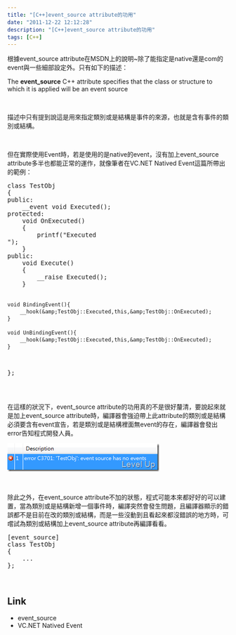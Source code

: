 ```yaml
---
title: "[C++]event_source attribute的功用"
date: "2011-12-22 12:12:28"
description: "[C++]event_source attribute的功用"
tags: [C++]
---
```


<p>
	根據event_source attribute在MSDN上的說明~除了能指定是native還是com的event與一些細部設定外。只有如下的描述：</p>
<p>
	The <b>event_source</b> C++ attribute specifies that the class or structure to which it is applied will be an event source</p>
<p>
	 </p>
<p>
	描述中只有提到說這是用來指定類別或是結構是事件的來源，也就是含有事件的類別或結構。</p>
<p>
	 </p>
<p>
	但在實際使用Event時，若是使用的是native的event，沒有加上event_source attribute多半也都能正常的運作，就像筆者在VC.NET Natived Event這篇所帶出的範例：</p>
<div class="wlWriterSmartContent" id="scid:812469c5-0cb0-4c63-8c15-c81123a09de7:5079cfc0-0212-4d99-a3d5-dcccd1e67571" style="padding-bottom: 0px; margin: 0px; padding-left: 0px; padding-right: 0px; display: inline; float: none; padding-top: 0px">
	<pre class="c" name="code">
class TestObj
{
public:
    __event void Executed();
protected:
    void OnExecuted()
    {
        printf("Executed
");
    }
public:
    void Execute()
    {
        __raise Executed();
    }

    void BindingEvent(){
        __hook(&amp;TestObj::Executed,this,&amp;TestObj::OnExecuted);
    }

    void UnBindingEvent(){
        __hook(&amp;TestObj::Executed,this,&amp;TestObj::OnExecuted);
    }
};</pre>
</div>
<p>
	 </p>
<p>
	在這樣的狀況下，event_source attribute的功用真的不是很好釐清，要說起來就是加上event_source attribute時，編譯器會強迫帶上此attribute的類別或是結構必須要含有event宣告，若是類別或是結構裡面無event的存在，編譯器會發出error告知程式開發人員。</p>
<p>
	<img alt="image" border="0" height="64" src="\images\posts\63041\image_thumb.png" style="border-bottom: 0px; border-left: 0px; border-top: 0px; border-right: 0px" width="346" /></p>
<p>
	 </p>
<p>
	除此之外，在event_source attribute不加的狀態，程式可能本來都好好的可以建置，當為類別或是結構新增一個事件時，編譯突然會發生問題，且編譯器顯示的錯誤都不是目前在改的類別或結構，而是一些沒動到且看起來都沒錯誤的地方時，可嚐試為類別或結構加上event_source attribute再編譯看看。</p>
<div class="wlWriterSmartContent" id="scid:812469c5-0cb0-4c63-8c15-c81123a09de7:bed213bb-519b-43ad-828b-58ac5bae8251" style="padding-bottom: 0px; margin: 0px; padding-left: 0px; padding-right: 0px; display: inline; float: none; padding-top: 0px">
	<pre class="c" name="code">
[event_source]
class TestObj
{
	...
};</pre>
</div>
<p>
	 </p>
<h2>
	Link</h2>
<ul>
	<li>
		event_source</li>
	<li>
		VC.NET Natived Event</li>
</ul>
